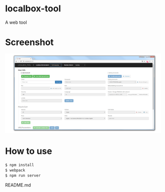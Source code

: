 # localbox-tool
A web tool 
# Screenshot
![image](https://github.com/fzp727272/loaclbox-tool/blob/master/screenshot.png)
# How to use
```bash
$ npm install
$ webpack
$ npm run server
```
README.md
